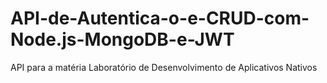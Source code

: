 # API-de-Autentica-o-e-CRUD-com-Node.js-MongoDB-e-JWT
API para a matéria Laboratório de Desenvolvimento de Aplicativos Nativos
